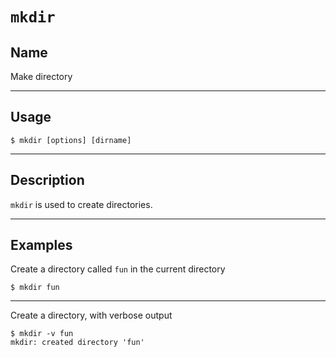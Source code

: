 # `mkdir`

## Name
Make directory

----
## Usage

```
$ mkdir [options] [dirname]
```


----
## Description
`mkdir` is used to create directories.


---
## Examples
Create a directory called `fun` in the current directory
```
$ mkdir fun
```

---
Create a directory, with verbose output
```
$ mkdir -v fun
mkdir: created directory 'fun'
```
